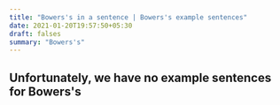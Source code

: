```yaml
---
title: "Bowers's in a sentence | Bowers's example sentences"
date: 2021-01-20T19:57:50+05:30
draft: falses
summary: "Bowers's"
---
```

## Unfortunately, we have no example sentences for Bowers's                 
